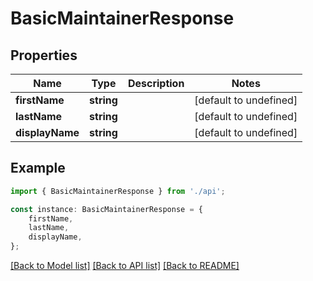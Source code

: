 # BasicMaintainerResponse


## Properties

Name | Type | Description | Notes
------------ | ------------- | ------------- | -------------
**firstName** | **string** |  | [default to undefined]
**lastName** | **string** |  | [default to undefined]
**displayName** | **string** |  | [default to undefined]

## Example

```typescript
import { BasicMaintainerResponse } from './api';

const instance: BasicMaintainerResponse = {
    firstName,
    lastName,
    displayName,
};
```

[[Back to Model list]](../README.md#documentation-for-models) [[Back to API list]](../README.md#documentation-for-api-endpoints) [[Back to README]](../README.md)
